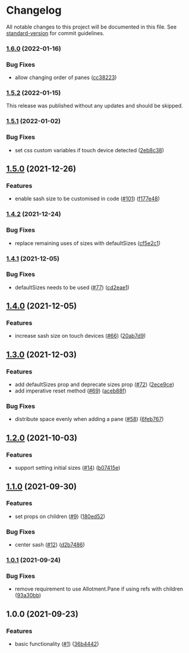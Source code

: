 # Changelog

All notable changes to this project will be documented in this file. See [standard-version](https://github.com/conventional-changelog/standard-version) for commit guidelines.

### [1.6.0](https://github.com/johnwalley/allotment/compare/v1.5.2...v1.6.0) (2022-01-16)

### Bug Fixes

- allow changing order of panes ([cc38223](https://github.com/johnwalley/allotment/commit/cc38223e3f4315f61a50126630170c25ab8b5e1f))

### [1.5.2](https://github.com/johnwalley/allotment/compare/v1.5.1...v1.5.2) (2022-01-15)

This release was published without any updates and should be skipped.

### [1.5.1](https://github.com/johnwalley/allotment/compare/v1.5.0...v1.5.1) (2022-01-02)

### Bug Fixes

- set css custom variables if touch device detected ([2eb8c38](https://github.com/johnwalley/allotment/commit/2eb8c387009f013bd0440b83f4a41a53277c76ff))

## [1.5.0](https://github.com/johnwalley/allotment/compare/v1.4.2...v1.5.0) (2021-12-26)

### Features

- enable sash size to be customised in code ([#101](https://github.com/johnwalley/allotment/issues/101)) ([f177e48](https://github.com/johnwalley/allotment/commit/f177e48bdf4e12533b8e5dcdd76cd94802c83710))

### [1.4.2](https://github.com/johnwalley/allotment/compare/v1.4.1...v1.4.2) (2021-12-24)

### Bug Fixes

- replace remaining uses of sizes with defaultSizes ([cf5e2c1](https://github.com/johnwalley/allotment/commit/cf5e2c1dd77dd5a3edc4bd6f903acb824a90ed39))

### [1.4.1](https://github.com/johnwalley/allotment/compare/v1.4.0...v1.4.1) (2021-12-05)

### Bug Fixes

- defaultSizes needs to be used ([#77](https://github.com/johnwalley/allotment/issues/77)) ([cd2eae1](https://github.com/johnwalley/allotment/commit/cd2eae13116af91af00846e212452287cfb7c607))

## [1.4.0](https://github.com/johnwalley/allotment/compare/v1.3.0...v1.4.0) (2021-12-05)

### Features

- increase sash size on touch devices ([#66](https://github.com/johnwalley/allotment/issues/66)) ([20ab7d9](https://github.com/johnwalley/allotment/commit/20ab7d93ab836af864a67531b3c5c1244e23a3b8))

## [1.3.0](https://github.com/johnwalley/allotment/compare/v1.2.0...v1.3.0) (2021-12-03)

### Features

- add defaultSizes prop and deprecate sizes prop ([#72](https://github.com/johnwalley/allotment/issues/72)) ([2ece9ce](https://github.com/johnwalley/allotment/commit/2ece9ce2f8142d1c28b5394743d73f920f4489e2))
- add imperative reset method ([#69](https://github.com/johnwalley/allotment/issues/69)) ([aceb88f](https://github.com/johnwalley/allotment/commit/aceb88f2de9e454dfce2ccd35bc4e23c8d8e3cb7))

### Bug Fixes

- distribute space evenly when adding a pane ([#58](https://github.com/johnwalley/allotment/issues/58)) ([6feb767](https://github.com/johnwalley/allotment/commit/6feb767cb8a289f5c167ae981b435e4c02f50215))

## [1.2.0](https://github.com/johnwalley/allotment/compare/v1.1.0...v1.2.0) (2021-10-03)

### Features

- support setting initial sizes ([#14](https://github.com/johnwalley/allotment/issues/14)) ([b07415e](https://github.com/johnwalley/allotment/commit/b07415e0539ca28f123a143c88aa28de7ec80b75))

## [1.1.0](https://github.com/johnwalley/allotment/compare/v1.0.1...v1.1.0) (2021-09-30)

### Features

- set props on children ([#9](https://github.com/johnwalley/allotment/issues/9)) ([180ed52](https://github.com/johnwalley/allotment/commit/180ed52bced6d74860142092f27800728896d97e))

### Bug Fixes

- center sash ([#12](https://github.com/johnwalley/allotment/issues/12)) ([d2b7486](https://github.com/johnwalley/allotment/commit/d2b74867dae30ae05f3f20f4d4a29cc8ebc7a9e7))

### [1.0.1](https://github.com/johnwalley/allotment/compare/v1.0.0...v1.0.1) (2021-09-24)

### Bug Fixes

- remove requirement to use Allotment.Pane if using refs with children ([93a30bb](https://github.com/johnwalley/allotment/commit/93a30bb58c9d12b1a3b4a441f57613aea79e7923))

## 1.0.0 (2021-09-23)

### Features

- basic functionality ([#1](https://github.com/johnwalley/allotment/issues/1)) ([36b4442](https://github.com/johnwalley/allotment/commit/36b44425f9ea8d6d18e2e74cabfbc9813c52c0fd))
